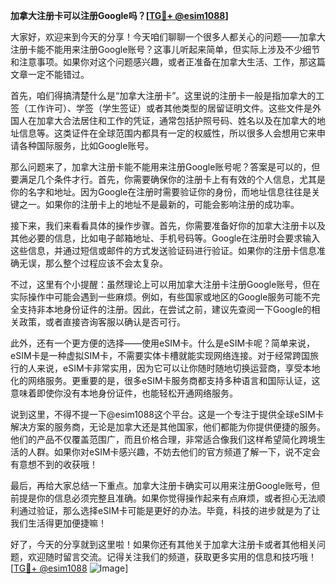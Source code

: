 **加拿大注册卡可以注册Google吗？[[TG💪+ @esim1088](https://t.me/s/esim1088)]**

大家好，欢迎来到今天的分享！今天咱们聊聊一个很多人都关心的问题——加拿大注册卡能不能用来注册Google账号？这事儿听起来简单，但实际上涉及不少细节和注意事项。如果你对这个问题感兴趣，或者正准备在加拿大生活、工作，那这篇文章一定不能错过。

首先，咱们得搞清楚什么是“加拿大注册卡”。这里说的注册卡一般是指加拿大的工签（工作许可）、学签（学生签证）或者其他类型的居留证明文件。这些文件是外国人在加拿大合法居住和工作的凭证，通常包括护照号码、姓名以及在加拿大的地址信息等。这类证件在全球范围内都具有一定的权威性，所以很多人会想用它来申请各种国际服务，比如Google账号。

那么问题来了，加拿大注册卡能不能用来注册Google账号呢？答案是可以的，但要满足几个条件才行。首先，你需要确保你的注册卡上有有效的个人信息，尤其是你的名字和地址。因为Google在注册时需要验证你的身份，而地址信息往往是关键之一。如果你的注册卡上的地址不是最新的，可能会影响注册的成功率。

接下来，我们来看看具体的操作步骤。首先，你需要准备好你的加拿大注册卡以及其他必要的信息，比如电子邮箱地址、手机号码等。Google在注册时会要求输入这些信息，并通过短信或邮件的方式发送验证码进行验证。如果你的注册卡信息准确无误，那么整个过程应该不会太复杂。

不过，这里有个小提醒：虽然理论上可以用加拿大注册卡注册Google账号，但在实际操作中可能会遇到一些麻烦。例如，有些国家或地区的Google服务可能不完全支持非本地身份证件的注册。因此，在尝试之前，建议先查阅一下Google的相关政策，或者直接咨询客服以确认是否可行。

此外，还有一个更方便的选择——使用eSIM卡。什么是eSIM卡呢？简单来说，eSIM卡是一种虚拟SIM卡，不需要实体卡槽就能实现网络连接。对于经常跨国旅行的人来说，eSIM卡非常实用，因为它可以让你随时随地切换运营商，享受本地化的网络服务。更重要的是，很多eSIM卡服务商都支持多种语言和国际认证，这意味着即使你没有本地身份证件，也能轻松开通网络服务。

说到这里，不得不提一下@esim1088这个平台。这是一个专注于提供全球eSIM卡解决方案的服务商，无论是加拿大还是其他国家，他们都能为你提供便捷的服务。他们的产品不仅覆盖范围广，而且价格合理，非常适合像我们这样希望简化跨境生活的人群。如果你对eSIM卡感兴趣，不妨去他们的官方频道了解一下，说不定会有意想不到的收获哦！

最后，再给大家总结一下重点。加拿大注册卡确实可以用来注册Google账号，但前提是你的信息必须完整且准确。如果你觉得操作起来有点麻烦，或者担心无法顺利通过验证，那么选择eSIM卡可能是更好的办法。毕竟，科技的进步就是为了让我们生活得更加便捷嘛！

好了，今天的分享就到这里啦！如果你还有其他关于加拿大注册卡或者其他相关问题，欢迎随时留言交流。记得关注我们的频道，获取更多实用的信息和技巧哦！[[TG💪+ @esim1088](https://t.me/s/esim1088) ![Image](https://i.postimg.cc/4NQfJmqS/Snipaste-2025-05-13-00-14-12.png)]